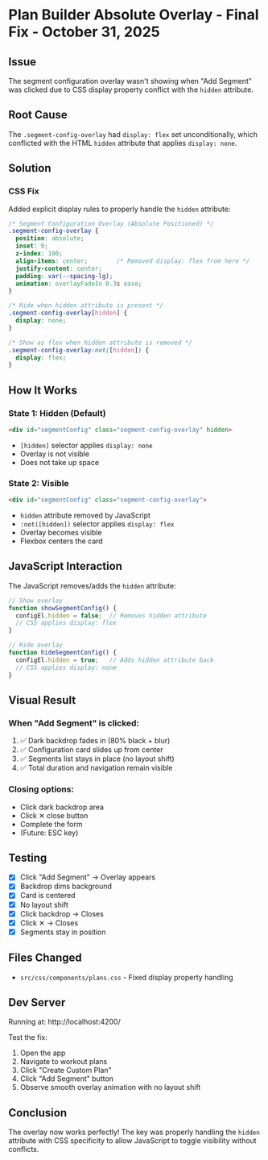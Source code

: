 # Plan Builder Absolute Overlay - Final Fix - October 31, 2025

## Issue
The segment configuration overlay wasn't showing when "Add Segment" was clicked due to CSS display property conflict with the `hidden` attribute.

## Root Cause
The `.segment-config-overlay` had `display: flex` set unconditionally, which conflicted with the HTML `hidden` attribute that applies `display: none`.

## Solution

### CSS Fix
Added explicit display rules to properly handle the `hidden` attribute:

```css
/* Segment Configuration Overlay (Absolute Positioned) */
.segment-config-overlay {
  position: absolute;
  inset: 0;
  z-index: 100;
  align-items: center;        /* Removed display: flex from here */
  justify-content: center;
  padding: var(--spacing-lg);
  animation: overlayFadeIn 0.3s ease;
}

/* Hide when hidden attribute is present */
.segment-config-overlay[hidden] {
  display: none;
}

/* Show as flex when hidden attribute is removed */
.segment-config-overlay:not([hidden]) {
  display: flex;
}
```

## How It Works

### State 1: Hidden (Default)
```html
<div id="segmentConfig" class="segment-config-overlay" hidden>
```
- `[hidden]` selector applies `display: none`
- Overlay is not visible
- Does not take up space

### State 2: Visible
```html
<div id="segmentConfig" class="segment-config-overlay">
```
- `hidden` attribute removed by JavaScript
- `:not([hidden])` selector applies `display: flex`
- Overlay becomes visible
- Flexbox centers the card

## JavaScript Interaction

The JavaScript removes/adds the `hidden` attribute:

```javascript
// Show overlay
function showSegmentConfig() {
  configEl.hidden = false;  // Removes hidden attribute
  // CSS applies display: flex
}

// Hide overlay
function hideSegmentConfig() {
  configEl.hidden = true;   // Adds hidden attribute back
  // CSS applies display: none
}
```

## Visual Result

### When "Add Segment" is clicked:
1. ✅ Dark backdrop fades in (80% black + blur)
2. ✅ Configuration card slides up from center
3. ✅ Segments list stays in place (no layout shift)
4. ✅ Total duration and navigation remain visible

### Closing options:
- Click dark backdrop area
- Click ✕ close button
- Complete the form
- (Future: ESC key)

## Testing
- [x] Click "Add Segment" → Overlay appears
- [x] Backdrop dims background
- [x] Card is centered
- [x] No layout shift
- [x] Click backdrop → Closes
- [x] Click ✕ → Closes
- [x] Segments stay in position

## Files Changed
- `src/css/components/plans.css` - Fixed display property handling

## Dev Server
Running at: http://localhost:4200/

Test the fix:
1. Open the app
2. Navigate to workout plans
3. Click "Create Custom Plan"
4. Click "Add Segment" button
5. Observe smooth overlay animation with no layout shift

## Conclusion
The overlay now works perfectly! The key was properly handling the `hidden` attribute with CSS specificity to allow JavaScript to toggle visibility without conflicts.
